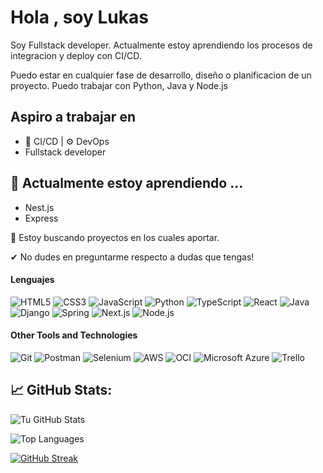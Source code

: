 # Hola , soy Lukas

Soy Fullstack developer. Actualmente estoy aprendiendo los procesos de integracion y deploy con CI/CD.

Puedo estar en cualquier fase de desarrollo, diseño o planificacion de un proyecto. Puedo trabajar con Python, Java y Node.js

## Aspiro a trabajar en
* 🚀 CI/CD | ⚙️ DevOps
* Fullstack developer



## 🌱 Actualmente estoy aprendiendo ...

 * Nest.js
 * Express
  
  👀 Estoy buscando proyectos en los cuales aportar.
  
  ✔ No dudes en preguntarme respecto a dudas que tengas!


#### Lenguajes
![HTML5](https://img.shields.io/badge/HTML5-E34F26?style=for-the-badge&logo=html5&logoColor=white)
![CSS3](https://img.shields.io/badge/CSS3-1572B6?style=for-the-badge&logo=css3&logoColor=white)
![JavaScript](https://img.shields.io/badge/JavaScript-323330?style=for-the-badge&logo=javascript&logoColor=F7DF1E)
![Python](https://img.shields.io/badge/Python-3776AB?style=for-the-badge&logo=python&logoColor=white)
![TypeScript](https://img.shields.io/badge/TypeScript-3178C6?style=for-the-badge&logo=typescript&logoColor=white)
![React](https://img.shields.io/badge/React-20232A?style=for-the-badge&logo=react&logoColor=61DAFB)
![Java](https://img.shields.io/badge/Java-007396?style=for-the-badge&logo=java&logoColor=white)
![Django](https://img.shields.io/badge/Django-092E20?style=for-the-badge&logo=django&logoColor=white)
![Spring](https://img.shields.io/badge/Spring-6DB33F?style=for-the-badge&logo=spring&logoColor=white)
![Next.js](https://img.shields.io/badge/Next.js-000000?style=for-the-badge&logo=nextdotjs&logoColor=white)
![Node.js](https://img.shields.io/badge/Node.js-339933?style=for-the-badge&logo=nodedotjs&logoColor=white)


#### Other Tools and Technologies
![Git](https://img.shields.io/badge/Git-F05032?style=for-the-badge&logo=git&logoColor=white)
![Postman](https://img.shields.io/badge/Postman-FF6C37?style=for-the-badge&logo=postman&logoColor=white)
![Selenium](https://img.shields.io/badge/Selenium-43B02A?style=for-the-badge&logo=selenium&logoColor=white)
![AWS](https://img.shields.io/badge/Amazon%20AWS-232F3E?style=for-the-badge&logo=amazon-aws&logoColor=white)
![OCI](https://img.shields.io/badge/Oracle%20Cloud%20Infrastructure-F80000?style=for-the-badge&logo=oracle&logoColor=white)
![Microsoft Azure](https://img.shields.io/badge/Microsoft%20Azure-0078D4?style=for-the-badge&logo=microsoft-azure&logoColor=white)
![Trello](https://img.shields.io/badge/Trello-0052CC?style=for-the-badge&logo=trello&logoColor=white)




 ## 📈 GitHub Stats:

![Tu GitHub Stats](https://github-readme-stats.vercel.app/api?username=Yungryota&show_icons=true&theme=radical)

![Top Languages](https://github-readme-stats.vercel.app/api/top-langs/?username=Yungryota&layout=compact&theme=radical)

[![GitHub Streak](https://github-readme-streak-stats.herokuapp.com?user=tu_usuario&theme=radical&date_format=j%20M%5B%20Y%5D)](https://git.io/streak-stats)
